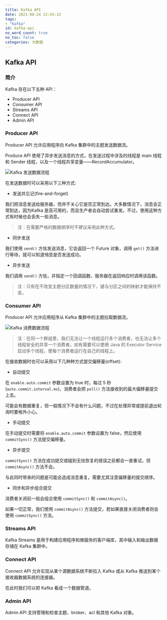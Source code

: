 ```yaml
---
title: Kafka API
date: 2021-08-24 22:43:13
tags:
- "Kafka"
id: kafka-api
no_word_count: true
no_toc: false
categories: 大数据
---
```


## Kafka API

### 简介

Kafka 存在以下五种 API：

- Producer API
- Consumer API
- Streams API
- Connect API
- Admin API

### Producer API

Producer API 允许应用程序向 Kafka 集群中的主题发送数据流。

Produce API 使用了异步发送消息的方式，在发送过程中涉及的线程是 main 线程和 Sender 线程，以及一个线程共享变量——RecordAccumulator。

![Kafka 发送数据流程](https://i.loli.net/2021/08/24/YgBIm7HbrFNcvPp.png)

在发送数据时可以采用以下三种方式:

- 发送并忘记(fire-and-forget)

我们把消息发送给服务器，但井不关心它是否正常到达。大多数情况下，消息会正常到达，因为Kafka 是高可用的，而且生产者会自动尝试重发。不过，使用这种方式有时候也会丢失一些消息。

> 注：在需要严格的数据顺序时不建议采用此种方式。

- 同步发送

我们使用 `send()` 方怯发送消息，它会返回一个 Future 对象，调用 `get()` 方法进行等待，就可以知道悄息是否发送成功。

- 异步发送

我们调用 `send()` 方怯，并指定一个回调函数，服务器在返回响应时调用该函数。

> 注：只有在不改变主题分区数量的情况下，键与分区之间的映射才能保持不变。

### Consumer API

Producer API 允许应用程序从 Kafka 集群中的主题拉取数据流。

![Kafka 消费数据流程](https://i.loli.net/2021/08/25/lp5OYrdqkW6vBNa.png)

> 注：在同一个群组里，我们无法让一个线程运行多个消费者，也无法让多个线程安全的共享一个消费者。如有需要可以使用 Java 的 Executor Service 启动多个线程，使每个消费者运行在自己的线程上。

在接收数据时也可以采用以下几种种方式提交偏移量(offset):

- 自动提交

在 `enable.auto.commit` 参数设置为 true 时，每过 5 秒(`auto.commit.interval.ms`)，消费者会把 `poll()` 方法接收到的最大偏移量提交上去。

可能会有数据重复，但一般情况下不会有什么问题，不过在处理异常或提前退出轮询时要格外小心。

- 手动提交

在手动提交时需要将 `enable.auto.commit` 参数设置为 false，然后使用 `commitSync()` 方法提交偏移量。

- 异步提交

`commitSync()` 方法在成功提交或碰到无怯恢复的错误之前都会一直重试，但 `commitAsync()` 方法不会。

与此同时带来的问题是可能会造成消息重复。需要尤其注意偏移量的提交顺序。

- 同步和异步组合提交

消费者关闭前一般会组合使用 `commitSync()` 和 `commitAsync()`。

如果一切正常，我们使用 `commitAsync()` 方法提交，若如果直接关闭消费者则会使用 `commitSync()` 方法。

### Streams API

Kafka Streams 是用于构建应用程序和微服务的客户端库，其中输入和输出数据存储在 Kafka 集群中。

### Connect API

Connect API 允许实现从某个源数据系统不断拉入 Kafka 或从 Kafka 推送到某个接收器数据系统的连接器。

在此时我们可以把 Kafka 看成一个数据管道。

### Admin API

Admin API 支持管理和检查主题、broker、acl 和其他 Kafka 对象。